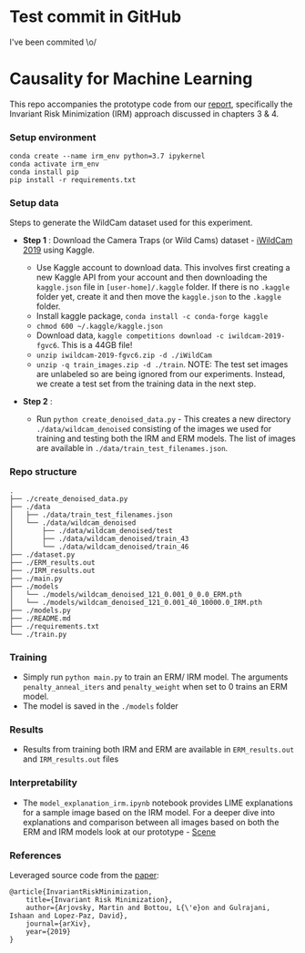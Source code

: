# Test commit in GitHub
I've been commited \o/

# Causality for Machine Learning

This repo accompanies the prototype code from our [report](https://ff13.fastforwardlabs.com/), specifically the Invariant Risk Minimization (IRM) approach discussed in chapters 3 & 4.

### Setup environment

```
conda create --name irm_env python=3.7 ipykernel
conda activate irm_env
conda install pip
pip install -r requirements.txt
```

### Setup data

Steps to generate the WildCam dataset used for this experiment. 

- **Step 1** : Download the Camera Traps (or Wild Cams) dataset - [iWildCam 2019](https://github.com/visipedia/iwildcam_comp) using Kaggle.
    - Use Kaggle account to download data. This involves first creating a new Kaggle API from your account and then downloading the `kaggle.json` file in `[user-home]/.kaggle` folder. If there is no `.kaggle` folder yet, create it and then move the `kaggle.json` to the `.kaggle` folder.
    - Install kaggle package, `conda install -c conda-forge kaggle`
    - `chmod 600 ~/.kaggle/kaggle.json`
    - Download data, `kaggle competitions download -c iwildcam-2019-fgvc6`. This is a 44GB file!
    - `unzip iwildcam-2019-fgvc6.zip -d ./iWildCam`
    - `unzip -q train_images.zip -d ./train`. NOTE: The test set images are unlabeled so are being ignored from our experiments. Instead, we create a test set from the training data in the next step.

- **Step 2** :  
    - Run `python create_denoised_data.py` - This creates a new directory `./data/wildcam_denoised` consisting of the images we used for training and testing both the IRM and ERM models. The list of images are available in `./data/train_test_filenames.json`.

### Repo structure

```
.
├── ./create_denoised_data.py
├── ./data
│   ├── ./data/train_test_filenames.json
│   └── ./data/wildcam_denoised
│       ├── ./data/wildcam_denoised/test
│       ├── ./data/wildcam_denoised/train_43
│       └── ./data/wildcam_denoised/train_46
├── ./dataset.py
├── ./ERM_results.out
├── ./IRM_results.out
├── ./main.py
├── ./models
│   └── ./models/wildcam_denoised_121_0.001_0_0.0_ERM.pth
│   └── ./models/wildcam_denoised_121_0.001_40_10000.0_IRM.pth
├── ./models.py
├── ./README.md
├── ./requirements.txt
└── ./train.py

```

### Training

- Simply run `python main.py` to train an ERM/ IRM model. The arguments `penalty_anneal_iters` and `penalty_weight` when set to 0 trains an ERM model.
- The model is saved in the `./models` folder

### Results

- Results from training both IRM and ERM are available in `ERM_results.out` and `IRM_results.out` files

### Interpretability

- The `model_explanation_irm.ipynb` notebook provides LIME explanations for a sample image based on the IRM model. For a deeper dive into explanations and comparison between all images based on both the ERM and IRM models look at our prototype - [Scene](https://scene.fastforwardlabs.com/)

### References

Leveraged source code from the [paper](https://arxiv.org/abs/1907.02893v1):
```
@article{InvariantRiskMinimization,
    title={Invariant Risk Minimization},
    author={Arjovsky, Martin and Bottou, L{\'e}on and Gulrajani, Ishaan and Lopez-Paz, David},
    journal={arXiv},
    year={2019}
}
```